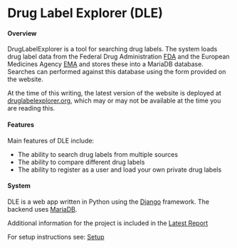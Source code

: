 # Drug Label Explorer (DLE)

#### Overview

DrugLabelExplorer is a tool for searching drug labels. The system loads drug label data from the Federal Drug Administration [FDA](https://labels.fda.gov/) and the European Medicines Agency [EMA](https://www.ema.europa.eu/en/medicines) and stores these into a MariaDB database. Searches can performed against this database using the form provided on the website.

At the time of this writing, the latest version of the website is deployed at [druglabelexplorer.org](https://druglabelexplorer.org), which may or may not be available at the time you are reading this.

#### Features

Main features of DLE include:

- The ability to search drug labels from multiple sources
- The ability to compare different drug labels
- The ability to register as a user and load your own private drug labels

#### System

DLE is a web app written in Python using the [Django](https://www.djangoproject.com/) framework. The backend uses [MariaDB](https://mariadb.org/).

Additional information for the project is included in the [Latest Report](./docs/report.pdf)

For setup instructions see: [Setup](./docs/setup/readme.md)

